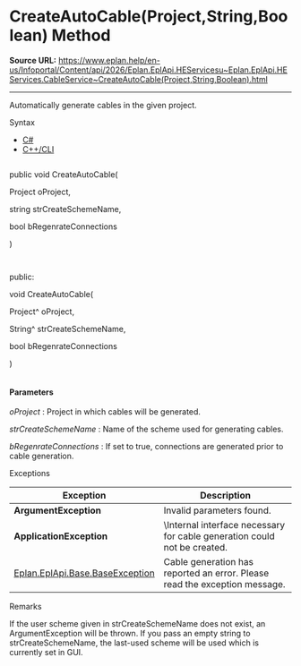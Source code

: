 # CreateAutoCable(Project,String,Boolean) Method

**Source URL:** https://www.eplan.help/en-us/Infoportal/Content/api/2026/Eplan.EplApi.HEServicesu~Eplan.EplApi.HEServices.CableService~CreateAutoCable(Project,String,Boolean).html

---

Automatically generate cables in the given project.

Syntax

- [C#](#i-syntax-CS)
- [C++/CLI](#i-syntax-CPP2005)

```
```
public void CreateAutoCable( 

   Project oProject,

   string strCreateSchemeName,

   bool bRegenrateConnections

)
```
```

```
```
public:

void CreateAutoCable( 

   Project^ oProject,

   String^ strCreateSchemeName,

   bool bRegenrateConnections

)
```
```

#### Parameters

*oProject*
:   Project in which cables will be generated.

*strCreateSchemeName*
:   Name of the scheme used for generating cables.

*bRegenrateConnections*
:   If set to true, connections are generated prior to cable generation.

Exceptions

| Exception | Description |
| --- | --- |
| **ArgumentException** | Invalid parameters found. |
| **ApplicationException** | \Internal interface necessary for cable generation could not be created. |
| [Eplan.EplApi.Base.BaseException](Eplan.EplApi.Baseu~Eplan.EplApi.Base.BaseException.html) | Cable generation has reported an error. Please read the exception message. |

Remarks

If the user scheme given in strCreateSchemeName does not exist, an ArgumentException will be thrown. If you pass an empty string to strCreateSchemeName, the last-used scheme will be used which is currently set in GUI.
